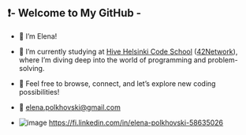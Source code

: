 ## ❗- Welcome to My GitHub -

- 🙋 I’m Elena!
- 🎒 I’m currently studying at <a href="https://www.hive.fi/en/" target="_blank">Hive Helsinki Code School</a> (<a href="https://www.42network.org" target="_blank">42Network</a>), where I’m diving deep into the world of programming and problem-solving.

- 💬 Feel free to browse, connect, and let’s explore new coding possibilities!
- 📧 elena.polkhovski@gmail.com
- ![image](https://github.com/user-attachments/assets/f8e80ea6-0359-4b77-b6c0-e170b83c0d2f) https://fi.linkedin.com/in/elena-polkhovski-58635026




<!--
**lenkras/lenkras** is a ✨ _special_ ✨ repository because its `README.md` (this file) appears on your GitHub profile.

Here are some ideas to get you started:

- 🔭 I’m currently working on ...
- 🌱 I’m currently learning ...
- 👯 I’m looking to collaborate on ...
- 🤔 I’m looking for help with ...
- 💬 Ask me about ...
- 📫 How to reach me: ...
- 😄 Pronouns: ...
- ⚡ Fun fact: ...
-->
